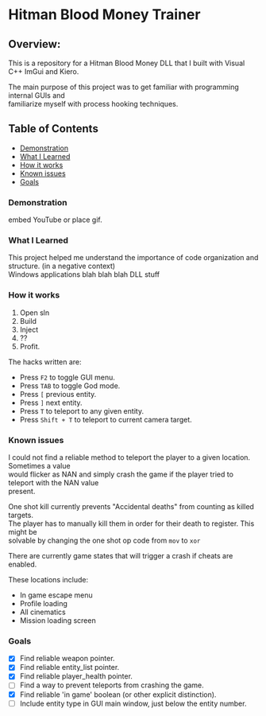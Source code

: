 # Hitman Blood Money Trainer
  
## Overview:
This is a repository for a Hitman Blood Money DLL that I built with Visual C++ ImGui and Kiero.

The main purpose of this project was to get familiar with programming internal GUIs and  
familiarize myself with process hooking techniques.

## Table of Contents
  - [Demonstration](#demonstration)
  - [What I Learned](#what-i-learned)
  - [How it works](#how-it-works)
  - [Known issues](#known-issues)
  - [Goals](#Goals)
  
### Demonstration
embed YouTube or place gif.

### What I Learned
This project helped me understand the importance of code organization and structure. (in a negative context)  
Windows applications blah blah blah DLL stuff  

### How it works
1. Open sln
2. Build
3. Inject
4. ??
5. Profit.

The hacks written are:
- Press <code>F2</code> to toggle GUI menu.
- Press <code>TAB</code> to toggle God mode.
- Press <code>[</code> previous entity.
- Press <code>]</code> next entity.
- Press <code>T</code> to teleport to any given entity.
- Press <code>Shift + T</code> to teleport to current camera target.

### Known issues
I could not find a reliable method to teleport the player to a given location. Sometimes a value  
would flicker as NAN and simply crash the game if the player tried to teleport with the NAN value  
present.

One shot kill currently prevents "Accidental deaths" from counting as killed targets.  
The player has to manually kill them in order for their death to register. This might be  
solvable by changing the one shot op code from <code>mov</code> to <code>xor</code>

There are currently game states that will trigger a crash if cheats are enabled.

These locations include:
- In game escape menu
- Profile loading
- All cinematics
- Mission loading screen

### Goals
 - [x] Find reliable weapon pointer.
 - [x] Find reliable entity_list pointer.
 - [x] Find reliable player_health pointer.
 - [ ] Find a way to prevent teleports from crashing the game.
 - [x] Find reliable 'in game' boolean (or other explicit distinction).
 - [ ] Include entity type in GUI main window, just below the  entity number.
